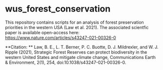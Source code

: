 # wus_forest_conservation
This repository contains scripts for an analysis of forest preservation priorities in the western USA (Law et al. 2021). The associated scientfic paper is available open-access here: https://www.nature.com/articles/s43247-021-00326-0

**Citation:
**
Law, B. E., L. T. Berner, P. C. Buotte, D. J. Mildrexler, and W. J. Ripple (2021), Strategic Forest Reserves can protect biodiversity in the western United States and mitigate climate change, Communications Earth & Environment, 2(1), 254, doi:10.1038/s43247-021-00326-0.
